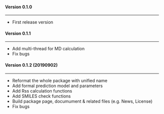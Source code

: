 #### Version 0.1.0
--------------
- First release version


#### Version 0.1.1
--------------
- Add multi-thread for MD calculation
- Fix bugs


#### Version 0.1.2 (20190902)
--------------
- Reformat the whole package with unified name
- Add formal prediction model and parameters
- Add Rss calculation functions
- Add SMILES check functions
- Build package page, documument & related files (e.g. News, License)
- Fix bugs
